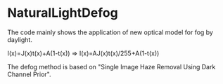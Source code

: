# NaturalLightDefog

The code mainly shows the application of new optical model for fog by daylight.

I(x)=J(x)t(x)+A(1-t(x)) => I(x)=AJ(x)t(x)/255+A(1-t(x))

The defog method is based on "Single Image Haze Removal Using Dark Channel Prior".